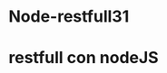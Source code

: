 # Node-restfull31

# restfull con nodeJS

<!-- 
npm init -y
 npm install express --save
 npm install -g nodemon
 npm install body-parser
 npm install mongodb

  npm start -> comando para iniciar el proyecto
  
 -->